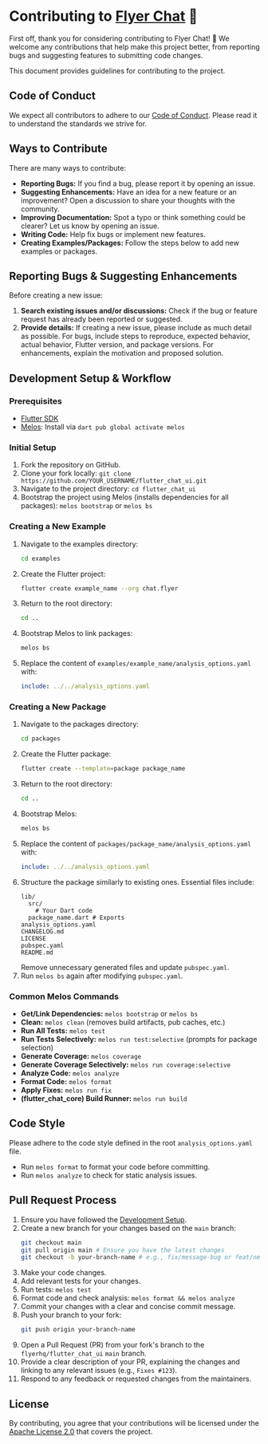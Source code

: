 # Contributing to [Flyer Chat](https://flyer.chat) 💬

First off, thank you for considering contributing to Flyer Chat! 🎉 We welcome any contributions that help make this project better, from reporting bugs and suggesting features to submitting code changes.

This document provides guidelines for contributing to the project.

## Code of Conduct

We expect all contributors to adhere to our [Code of Conduct](https://github.com/flyerhq/flutter_chat_ui/blob/main/CODE_OF_CONDUCT.md). Please read it to understand the standards we strive for.

## Ways to Contribute

There are many ways to contribute:

*   **Reporting Bugs:** If you find a bug, please report it by opening an issue.
*   **Suggesting Enhancements:** Have an idea for a new feature or an improvement? Open a discussion to share your thoughts with the community.
*   **Improving Documentation:** Spot a typo or think something could be clearer? Let us know by opening an issue.
*   **Writing Code:** Help fix bugs or implement new features.
*   **Creating Examples/Packages:** Follow the steps below to add new examples or packages.

## Reporting Bugs & Suggesting Enhancements

Before creating a new issue:

1.  **Search existing issues and/or discussions:** Check if the bug or feature request has already been reported or suggested.
2.  **Provide details:** If creating a new issue, please include as much detail as possible. For bugs, include steps to reproduce, expected behavior, actual behavior, Flutter version, and package versions. For enhancements, explain the motivation and proposed solution.

## Development Setup & Workflow

### Prerequisites

*   [Flutter SDK](https://docs.flutter.dev/get-started/install)
*   [Melos](https://melos.invertase.dev/): Install via `dart pub global activate melos`

### Initial Setup

1.  Fork the repository on GitHub.
2.  Clone your fork locally: `git clone https://github.com/YOUR_USERNAME/flutter_chat_ui.git`
3.  Navigate to the project directory: `cd flutter_chat_ui`
4.  Bootstrap the project using Melos (installs dependencies for all packages): `melos bootstrap` or `melos bs`

### Creating a New Example

1.  Navigate to the examples directory:
    ```bash
    cd examples
    ```
2.  Create the Flutter project:
    ```bash
    flutter create example_name --org chat.flyer
    ```
3.  Return to the root directory:
    ```bash
    cd ..
    ```
4.  Bootstrap Melos to link packages:
    ```bash
    melos bs
    ```
5.  Replace the content of `examples/example_name/analysis_options.yaml` with:
    ```yaml
    include: ../../analysis_options.yaml
    ```

### Creating a New Package

1.  Navigate to the packages directory:
    ```bash
    cd packages
    ```
2.  Create the Flutter package:
    ```bash
    flutter create --template=package package_name
    ```
3.  Return to the root directory:
    ```bash
    cd ..
    ```
4.  Bootstrap Melos:
    ```bash
    melos bs
    ```
5.  Replace the content of `packages/package_name/analysis_options.yaml` with:
    ```yaml
    include: ../../analysis_options.yaml
    ```
6.  Structure the package similarly to existing ones. Essential files include:
    ```
    lib/
      src/
        # Your Dart code
      package_name.dart # Exports
    analysis_options.yaml
    CHANGELOG.md
    LICENSE
    pubspec.yaml
    README.md
    ```
    Remove unnecessary generated files and update `pubspec.yaml`.
7.  Run `melos bs` again after modifying `pubspec.yaml`.

### Common Melos Commands

*   **Get/Link Dependencies:** `melos bootstrap` or `melos bs`
*   **Clean:** `melos clean` (removes build artifacts, pub caches, etc.)
*   **Run All Tests:** `melos test`
*   **Run Tests Selectively:** `melos run test:selective` (prompts for package selection)
*   **Generate Coverage:** `melos coverage`
*   **Generate Coverage Selectively:** `melos run coverage:selective`
*   **Analyze Code:** `melos analyze`
*   **Format Code:** `melos format`
*   **Apply Fixes:** `melos run fix`
*   **(flutter_chat_core) Build Runner:** `melos run build`

## Code Style

Please adhere to the code style defined in the root `analysis_options.yaml` file.

*   Run `melos format` to format your code before committing.
*   Run `melos analyze` to check for static analysis issues.

## Pull Request Process

1.  Ensure you have followed the [Development Setup](#development-setup--workflow).
2.  Create a new branch for your changes based on the `main` branch:
    ```bash
    git checkout main
    git pull origin main # Ensure you have the latest changes
    git checkout -b your-branch-name # e.g., fix/message-bug or feat/new-message-type
    ```
3.  Make your code changes.
4.  Add relevant tests for your changes.
5.  Run tests: `melos test`
6.  Format code and check analysis: `melos format && melos analyze`
7.  Commit your changes with a clear and concise commit message.
8.  Push your branch to your fork:
    ```bash
    git push origin your-branch-name
    ```
9.  Open a Pull Request (PR) from your fork's branch to the `flyerhq/flutter_chat_ui` `main` branch.
10. Provide a clear description of your PR, explaining the changes and linking to any relevant issues (e.g., `Fixes #123`).
11. Respond to any feedback or requested changes from the maintainers.

## License

By contributing, you agree that your contributions will be licensed under the [Apache License 2.0](LICENSE) that covers the project.
